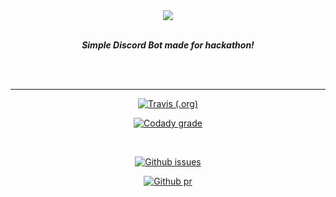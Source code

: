 <div align="center">

<img src="https://i.imgur.com/jZUPcja.png" align="center">

<br>

<br>

<strong><i>Simple Discord Bot made for hackathon!</i></strong>

<br>

<br>

<hr>

<a href="https://travis-ci.org/Anish-Shobith/hackathon">

   ![Travis (.org)](https://img.shields.io/travis/Anish-Shobith/hackathon.svg?style=for-the-badge")

</a>

<a href="https://app.codacy.com/project/Anish-Shobith/hackathon/dashboard">

   ![Codady grade](https://img.shields.io/codacy/grade/2f7f48bd922e4c76ade95be2c138146c.svg?style=for-the-badge")

</a>

<br>

<a href="https://github.com/Anish-Shobith/hackathon/issues">

  ![Github issues](https://img.shields.io/github/issues/Anish-Shobith/hackathon.svg?style=for-the-badge)

</a>

<a href="https://github.com/Anish-Shobith/hackathon/pulls">

   ![Github pr](https://img.shields.io/github/issues-pr/Anish-Shobith/hackathon.svg?style=for-the-badge)

</a>

</div>
